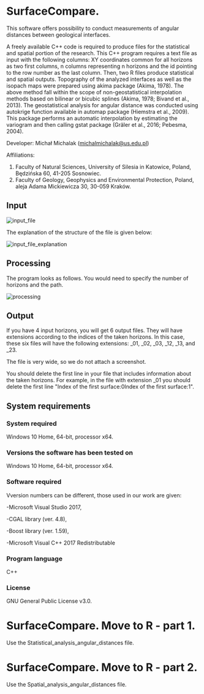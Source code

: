 # SurfaceCompare. 
This software offers possibility to conduct measurements of angular distances between geological interfaces.

A freely available C++ code is required to produce files for the statistical and spatial portion of the research. This C++ program requires a text file as input with the following columns: XY coordinates common for all horizons as two first columns, n columns representing n horizons and the id pointing to the row number as the last column. Then, two R files produce statistical and spatial outputs. Topography of the analyzed interfaces as well as the isopach maps were prepared using akima package (Akima, 1978). The above method fall within the scope of non-geostatistical interpolation methods based on bilinear or bicubic splines (Akima, 1978; Bivand et al., 2013). The geostatistical analysis for angular distance was conducted using autokrige function available in automap package (Hiemstra et al., 2009). This package performs an automatic interpolation by estimating the variogram and then calling gstat package (Gräler et al., 2016; Pebesma, 2004). 

Developer: Michał Michalak (michalmichalak@us.edu.pl)

Affiliations: 
1) Faculty of Natural Sciences, University of Silesia in Katowice, Poland, Będzińska 60, 41-205 Sosnowiec.
2) Faculty of Geology, Geophysics and Environmental Protection, Poland, aleja Adama Mickiewicza 30, 30-059 Kraków.

## Input

![input_file](https://user-images.githubusercontent.com/28152295/161118052-c1a3eaf4-55e8-4f92-858a-fb34fb64dff1.png)

The explanation of the structure of the file is given below:

![input_file_explanation](https://user-images.githubusercontent.com/28152295/161118209-17dc606a-e266-4c82-b4e1-cbeca6f4973c.png)

## Processing

The program looks as follows. You would need to specify the number of horizons and the path.

![processing](https://user-images.githubusercontent.com/28152295/161123010-b3f50a13-f1bb-4d2b-9c96-4c537a456ea6.png)


## Output

If you have 4 input horizons, you will get 6 output files. They will have extensions according to the indices of the taken horizons. In this case, these six files will have the following extensions: _01, _02, _03, _12, _13, and _23.

The file is very wide, so we do not attach a screenshot.

You should delete the first line in your file that includes information about the taken horizons. For example, in the file with extension _01 you should delete the first line "Index of the first surface:0Index of the first surface:1".

## System requirements

### System required

Windows 10 Home, 64-bit, processor x64.

### Versions the software has been tested on

Windows 10 Home, 64-bit, processor x64.

### Software required 

Vversion numbers can be different, those used in our work are given: 

  -Microsoft Visual Studio 2017, 
  
  -CGAL library (ver. 4.8),
  
  -Boost library (ver. 1.59), 
  
  -Microsoft Visual C++ 2017 Redistributable
  
### Program language

C++

### License

GNU General Public License v3.0.

# SurfaceCompare. Move to R - part 1.

Use the Statistical_analysis_angular_distances file.

# SurfaceCompare. Move to R - part 2.

Use the Spatial_analysis_angular_distances file.
